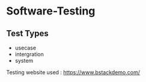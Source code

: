 # Software-Testing

## Test Types 
- usecase
- intergration
- system

Testing website  used : https://www.bstackdemo.com/ 
